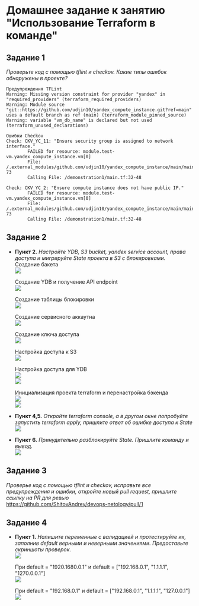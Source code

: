 # Домашнее задание к занятию "Использование Terraform в команде"

## Задание 1
  <em>Проверьте код с помощью tflint и checkov. Какие типы ошибок обнаружены в проекте?</em>

  ```
  Предупреждения TFLint
  Warning: Missing version constraint for provider "yandex" in "required_providers" (terraform_required_providers)
  Warning: Module source "git::https://github.com/udjin10/yandex_compute_instance.git?ref=main" uses a default branch as ref (main) (terraform_module_pinned_source)
  Warning: variable "vm_db_name" is declared but not used (terraform_unused_declarations)

  Ошибки Checkov
  Check: CKV_YC_11: "Ensure security group is assigned to network interface."
          FAILED for resource: module.test-vm.yandex_compute_instance.vm[0]
          File: /.external_modules/github.com/udjin10/yandex_compute_instance/main/main.tf:24-73
          Calling File: /demonstration1/main.tf:32-48

  Check: CKV_YC_2: "Ensure compute instance does not have public IP."
          FAILED for resource: module.test-vm.yandex_compute_instance.vm[0]
          File: /.external_modules/github.com/udjin10/yandex_compute_instance/main/main.tf:24-73
          Calling File: /demonstration1/main.tf:32-48
  ```

## Задание 2
  * **Пункт 2.**  <em>Настройте YDB, S3 bucket, yandex service account, права доступа и мигрируйте State проекта в S3 с блокировками.</em>  
    Создание бакета  
    ![](/hw-05/backet.png)  
    
    Создание YDB и получение API endpoint  
    ![](/hw-05/db.png)  
    
    Создание таблицы блокировки  
    ![](/hw-05/table.png)  

    Создание сервисного аккаутна  
    ![](/hw-05/acc.png)  

    Создание ключа доступа  
    ![](/hw-05/key.png)  

    Настройка доступа к S3  
    ![](/hw-05/acl.png)  

    Настройка доступа для YDB  
    ![](/hw-05/access.png)  
    ![](/hw-05/role.png)  

    Инициализация проекта terraform и перенастройка бэкенда  
    ![](/hw-05/init.png)  
    ![](/hw-05/reconfigure.png)  

  * **Пункт 4,5.**  <em>Откройте terraform console, а в другом окне попробуйте запустить terraform apply, пришлите ответ об ошибке доступа к State</em>   
    ![](/hw-05/lock.png)  

  * **Пункт 6.**  <em>Принудительно разблокируйте State. Пришлите команду и вывод.</em>  
    ![](/hw-05/unlock.png)

## Задание 3  
  <em>Проверье код с помощью tflint и checkov, исправьте все предупреждения и ошибки, откройте новый pull request, пришлите ссылку на PR для ревью</em>  
  <https://github.com/ShitovAndrey/devops-netology/pull/1>  

## Задание 4
  * **Пункт 1.** <em>Напишите переменные с валидацией и протестируйте их, заполнив default верными и неверными значениями. Предоставьте скриншоты проверок.</em>  
    ![](/hw-05/validata_vars.png)  

    При default = "1920.1680.0.1" и default = ["192.168.0.1", "1.1.1.1", "1270.0.0.1"]  
    ![](/hw-05/validata_vars_error.png)  

    При default = "192.168.0.1" и default = ["192.168.0.1", "1.1.1.1", "127.0.0.1"]  
    ![](/hw-05/validata_vars_ok.png)  